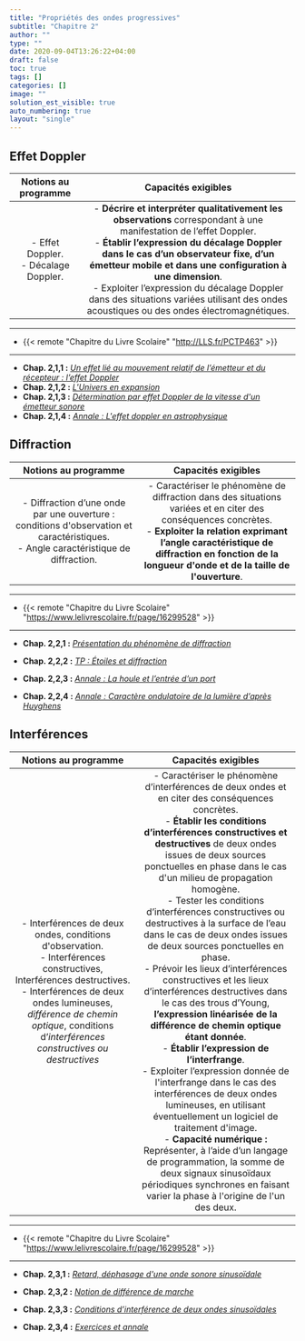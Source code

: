 ```yaml
---
title: "Propriétés des ondes progressives"
subtitle: "Chapitre 2"
author: ""
type: ""
date: 2020-09-04T13:26:22+04:00
draft: false
toc: true
tags: []
categories: []
image: ""
solution_est_visible: true
auto_numbering: true
layout: "single"
---
```


## Effet Doppler

| Notions au programme | Capacités exigibles |
|:-:|:-:|
| - Effet Doppler.  <br />- Décalage Doppler. | - **Décrire et interpréter qualitativement les observations** correspondant à une manifestation de l’effet Doppler.  <br />- **Établir l’expression du décalage Doppler dans le cas d’un observateur fixe, d’un émetteur mobile et dans une configuration à une dimension**. <br />- Exploiter l’expression du décalage Doppler dans des situations variées utilisant des ondes acoustiques ou des ondes électromagnétiques. |

----
- {{< remote "Chapitre du Livre Scolaire" "http://LLS.fr/PCTP463" >}}
----
- **Chap. 2,1,1 :** [*Un effet lié au mouvement relatif de l’émetteur et du récepteur : l’effet Doppler*](1-effet-doppler-introduction)
- **Chap. 2,1,2 :** [*L'Univers en expansion*](2-univers)
- **Chap. 2,1,3 :** [*Détermination par effet Doppler de la vitesse d'un émetteur sonore*](3-doppler-demo)
- **Chap. 2,1,4 :** [*Annale : L'effet doppler en astrophysique*](4-doppler-astrophysique)

## Diffraction

| Notions au programme | Capacités exigibles |
|:-:|:-:|
| - Diffraction d’une onde par une ouverture : conditions d'observation et caractéristiques. <br />- Angle caractéristique de diffraction. | - Caractériser le phénomène de diffraction dans des situations variées et en citer des conséquences concrètes. <br />- **Exploiter la relation exprimant l’angle caractéristique de diffraction en fonction de la longueur d'onde et de la taille de l'ouverture**.  |

----
- {{< remote "Chapitre du Livre Scolaire" "https://www.lelivrescolaire.fr/page/16299528" >}}
----

- **Chap. 2,2,1 :** [*Présentation du phénomène de diffraction*](6-cours-diffraction)

- **Chap. 2,2,2 :** [*TP : Étoiles et diffraction*](5-diffraction-etoiles)

- **Chap. 2,2,3 :** [*Annale : La houle et l’entrée d’un port*](7-annale-diffraction)

- **Chap. 2,2,4 :** [*Annale : Caractère ondulatoire de la lumière d’après Huyghens*](8-annale-diffraction)

## Interférences

| Notions au programme | Capacités exigibles |
|:-:|:-:|
| - Interférences de deux ondes, conditions d'observation. <br />- Interférences constructives, Interférences destructives. <br />- Interférences de deux ondes lumineuses, *différence de chemin optique*, conditions d’*interférences constructives ou destructives* | - Caractériser le phénomène d’interférences de deux ondes et en citer des conséquences concrètes. <br />- **Établir les conditions d’interférences constructives et destructives** de deux ondes issues de deux sources ponctuelles en phase dans le cas d'un milieu de propagation homogène. <br />- Tester les conditions d’interférences constructives ou destructives à la surface de l’eau dans le cas de deux ondes issues de deux sources ponctuelles en phase. <br />- Prévoir les lieux d’interférences constructives et les lieux d’interférences destructives dans le cas des trous d’Young, **l’expression linéarisée de la différence de chemin optique étant donnée**. <br />- **Établir l’expression de l’interfrange**. <br />- Exploiter l’expression donnée de l'interfrange dans le cas des interférences de deux ondes lumineuses, en utilisant éventuellement un logiciel de traitement d'image. <br />- **Capacité numérique :** Représenter, à l’aide d’un langage de programmation, la somme de deux signaux sinusoïdaux périodiques synchrones en faisant varier la phase à l'origine de l'un des deux.  |

----
- {{< remote "Chapitre du Livre Scolaire" "https://www.lelivrescolaire.fr/page/16299528" >}}
----

- **Chap. 2,3,1 :** [*Retard, déphasage d'une onde sonore sinusoïdale*](9-retard-dephasage)

- **Chap. 2,3,2 :** [*Notion de différence de marche*](10-difference-marche)

- **Chap. 2,3,3 :** [*Conditions d’interférence de deux ondes sinusoïdales*](11-interferences)

- **Chap. 2,3,4 :** [*Exercices et annale*](12-exercices)